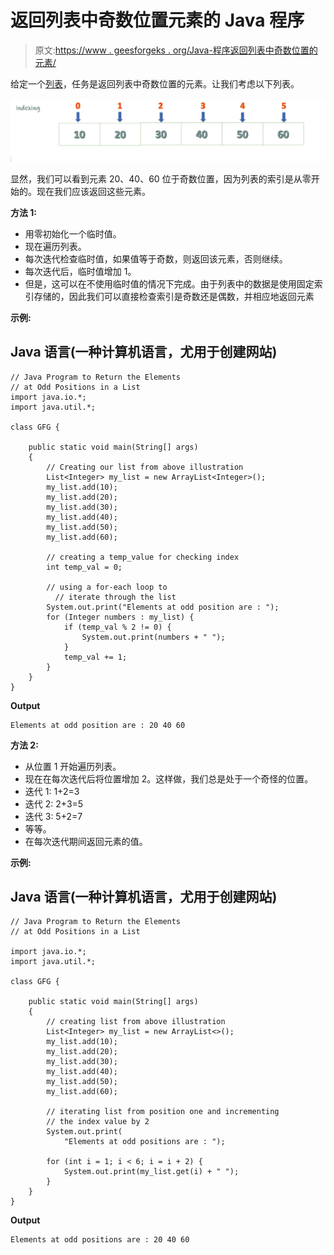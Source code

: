 # 返回列表中奇数位置元素的 Java 程序

> 原文:[https://www . geesforgeks . org/Java-程序返回列表中奇数位置的元素/](https://www.geeksforgeeks.org/java-program-to-return-the-elements-at-odd-positions-in-a-list/)

给定一个[列表](https://www.geeksforgeeks.org/list-interface-java-examples/)，任务是返回列表中奇数位置的元素。让我们考虑以下列表。

![Odd positions in an array](img/ff9adaab3849fcd522e8a49f6ef4d392.png)

显然，我们可以看到元素 20、40、60 位于奇数位置，因为列表的索引是从零开始的。现在我们应该返回这些元素。

**方法 1:**

*   用零初始化一个临时值。
*   现在遍历列表。
*   每次迭代检查临时值，如果值等于奇数，则返回该元素，否则继续。
*   每次迭代后，临时值增加 1。
*   但是，这可以在不使用临时值的情况下完成。由于列表中的数据是使用固定索引存储的，因此我们可以直接检查索引是奇数还是偶数，并相应地返回元素

**示例:**

## Java 语言(一种计算机语言，尤用于创建网站)

```
// Java Program to Return the Elements
// at Odd Positions in a List
import java.io.*;
import java.util.*;

class GFG {

    public static void main(String[] args)
    {
        // Creating our list from above illustration
        List<Integer> my_list = new ArrayList<Integer>();
        my_list.add(10);
        my_list.add(20);
        my_list.add(30);
        my_list.add(40);
        my_list.add(50);
        my_list.add(60);

        // creating a temp_value for checking index
        int temp_val = 0;

        // using a for-each loop to
          // iterate through the list
        System.out.print("Elements at odd position are : ");
        for (Integer numbers : my_list) {
            if (temp_val % 2 != 0) {
                System.out.print(numbers + " ");
            }
            temp_val += 1;
        }
    }
}
```

**Output**

```
Elements at odd position are : 20 40 60
```

**方法 2:**

*   从位置 1 开始遍历列表。
*   现在在每次迭代后将位置增加 2。这样做，我们总是处于一个奇怪的位置。
*   迭代 1: 1+2=3
*   迭代 2: 2+3=5
*   迭代 3: 5+2=7
*   等等。
*   在每次迭代期间返回元素的值。

**示例:**

## Java 语言(一种计算机语言，尤用于创建网站)

```
// Java Program to Return the Elements
// at Odd Positions in a List

import java.io.*;
import java.util.*;

class GFG {

    public static void main(String[] args)
    {
        // creating list from above illustration
        List<Integer> my_list = new ArrayList<>();
        my_list.add(10);
        my_list.add(20);
        my_list.add(30);
        my_list.add(40);
        my_list.add(50);
        my_list.add(60);

        // iterating list from position one and incrementing
        // the index value by 2
        System.out.print(
            "Elements at odd positions are : ");

        for (int i = 1; i < 6; i = i + 2) {
            System.out.print(my_list.get(i) + " ");
        }
    }
}
```

**Output**

```
Elements at odd positions are : 20 40 60
```
